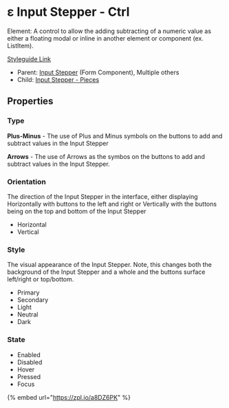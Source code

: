 # ε Input Stepper - Ctrl

Element: A control to allow the adding subtracting of a numeric value as either a floating modal or inline in another element or component (ex. ListItem).

[Styleguide Link](https://zpl.io/a7pK0qj)

* Parent: [Input Stepper](../../components/form/inputstepper.md) (Form Component), Multiple others
* Child: [Input Stepper - Pieces](inpstepper-pieces.md)

## Properties

### Type

**Plus-Minus** - The use of Plus and Minus symbols on the buttons to add and subtract values in the Input Stepper

**Arrows** - The use of Arrows as the symbos on the buttons to add and subtract values in the Input Stepper.

### Orientation

The direction of the Input Stepper in the interface, either displaying Horizontally with buttons to the left and right or Vertically with the buttons being on the top and bottom of the Input Stepper

* Horizontal
* Vertical

### Style

The visual appearance of the Input Stepper. Note, this changes both the background of the Input Stepper and a whole and the buttons surface left/right or top/bottom.

* Primary
* Secondary
* Light
* Neutral
* Dark

### State

* Enabled
* Disabled
* Hover
* Pressed
* Focus

{% embed url="https://zpl.io/a8DZ6PK" %}
